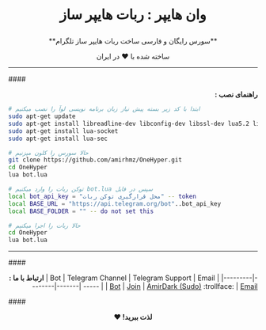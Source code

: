 # <p align="center">**وان هایپر : ربات هایپر ساز**
<p align="center">**سورس رایگان و فارسی ساخت ربات هایپر ساز تلگرام**
<p align="center">ساخته شده با ♥ در ایران

***
####<p align="right">**: راهنمای نصب**

```bash
# ابتدا با کد زیر بسته پیش نیاز زبان برنامه نویسی لوآ را نصب میکنیم
sudo apt-get update
sudo apt-get install libreadline-dev libconfig-dev libssl-dev lua5.2 liblua5.2-dev libevent-dev make unzip git redis-server g++ libjansson-dev libpython-dev expat libexpat1-dev
sudo apt-get install lua-socket
sudo apt-get install lua-sec
```

```bash
# حالا سورس را کلون میزنیم
git clone https://github.com/amirhmz/OneHyper.git
cd OneHyper
lua bot.lua
```

```bash
# توکن ربات را وارد میکنیم bot.lua سپس در فایل
local bot_api_key = "محل قرارگیری توکن ربات" -- token
local BASE_URL = "https://api.telegram.org/bot"..bot_api_key
local BASE_FOLDER = "" -- do not set this
```

```bash
# حالا ربات را اجرا میکنیم
cd OneHyper
lua bot.lua
```
***

####<p align="right">**: ارتباط با ما**
| Bot | Telegram Channel | Telegram Support | Email |
|---------|--------|-------| ----- |
| [Bot](https://telegram.me/OneHyperBot) | [Join](https://telegram.me/DarkTeam) | [AmirDark (Sudo)](http://telegram.me/AmirDark) :trollface: | [Email](mailto:amdark77@gmail.com) 

####<p align="center">**♥ !لذت ببرید**
